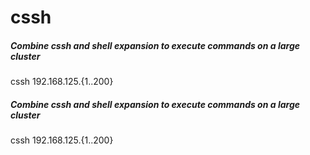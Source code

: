 # cssh

##### Combine cssh and shell expansion to execute commands on a large cluster

   cssh  192.168.125.{1..200}

##### Combine cssh and shell expansion to execute commands on a large cluster

   cssh  192.168.125.{1..200}
